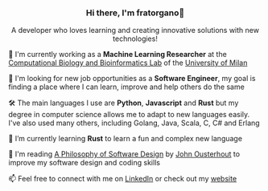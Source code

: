 <h3 align="center">
Hi there, I'm fratorgano👋
</h3>
<p align="center">
A developer who loves learning and creating innovative solutions with new technologies!
</p>

🧪 I'm currently working as a **Machine Learning Researcher** at the [Computational Biology and Bioinformatics Lab](https://anacletolab.di.unimi.it/) of the [University of Milan](https://www.unimi.it) 

🔭 I'm looking for new job opportunities as a **Software Engineer**, my goal is finding a place where I can learn, improve and help others do the same

🛠️ The main languages I use are **Python**, **Javascript** and **Rust** but my degree in computer science allows me to adapt to new languages easily. I've also used many others, including Golang, Java, Scala, C, C# and Erlang 

🌱 I’m currently learning **Rust** to learn a fun and complex new language

📖 I'm reading [A Philosophy of Software Design](https://web.stanford.edu/~ouster/cgi-bin/aposd.php) by [John Ousterhout](https://web.stanford.edu/~ouster/cgi-bin/home.php) to improve my software design and coding skills

📫 Feel free to connect with me on [LinkedIn](https://www.linkedin.com/in/francesco-torgano/) or check out my [website](https://fratorgano.me/)
<!--
**fratorgano/fratorgano** is a ✨ _special_ ✨ repository because its `README.md` (this file) appears on your GitHub profile.

Here are some ideas to get you started:

- ...
- 
- 👯 I’m looking to collaborate on ...
- 🤔 I’m looking for help with ...
- 💬 Ask me about ...
- 📫 How to reach me: ...
- 😄 Pronouns: ...
- ⚡ Fun fact: ...
-->
